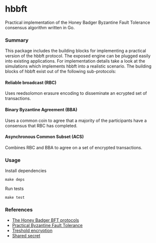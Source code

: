 # hbbft
Practical implementation of the Honey Badger Byzantine Fault Tolerance consensus algorithm written in Go.

### Summary
This package includes the building blocks for implementing a practical version of the hbbft protocol. The exposed engine can be plugged easily into existing applications. For implementation details take a look at the simulations which implements hbbft into a realistic scenario. The building blocks of hbbft exist out of the following sub-protocols: 

#### Reliable broadcast (RBC)
Uses reedsolomon erasure encoding to disseminate an ecrypted set of transactions.

#### Binary Byzantine Agreement (BBA)
Uses a common coin to agree that a majority of the participants have a consensus that RBC has completed. 

#### Asynchronous Common Subset (ACS)
Combines RBC and BBA to agree on a set of encrypted transactions.

### Usage
Install dependencies
```
make deps
```

Run tests
```
make test
```

### References
- [The Honey Badger BFT protocols](https://eprint.iacr.org/2016/199.pdf)
- [Practical Byzantine Fault Tolerance](http://pmg.csail.mit.edu/papers/osdi99.pdf)
- [Treshold encryption](https://en.wikipedia.org/wiki/Threshold_cryptosystem)
- [Shared secret](https://en.wikipedia.org/wiki/Shared_secret)

